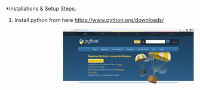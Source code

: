*Installations & Setup Steps:
1. Install python from here https://www.python.org/downloads/
<img align="right" width="350" height="150" src="Images/1.png"> 